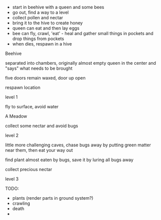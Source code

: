 - start in beehive with a queen and some bees
- go out, find a way to a level
- collect pollen and nectar
- bring it to the hive to create honey
- queen can eat and then lay eggs
- bee can fly, crawl, 'eat' - heal and gather small things in pockets and drop things from pockets
- when dies, respawn in a hive

Beehive

separated into chambers, originally almost empty
queen in the center and "says" what needs to be brought

five doors remain waxed, door up open

respawn location

level 1

fly to surface, avoid water

A Meadow

collect some nectar and avoid bugs

level 2

little more challenging caves, chase bugs away by putting green matter near them, then eat your way out

find plant almost eaten by bugs, save it by luring all bugs away

collect precious nectar

level 3

TODO:

- plants (render parts in ground system?)
- crawling
- death
- 




